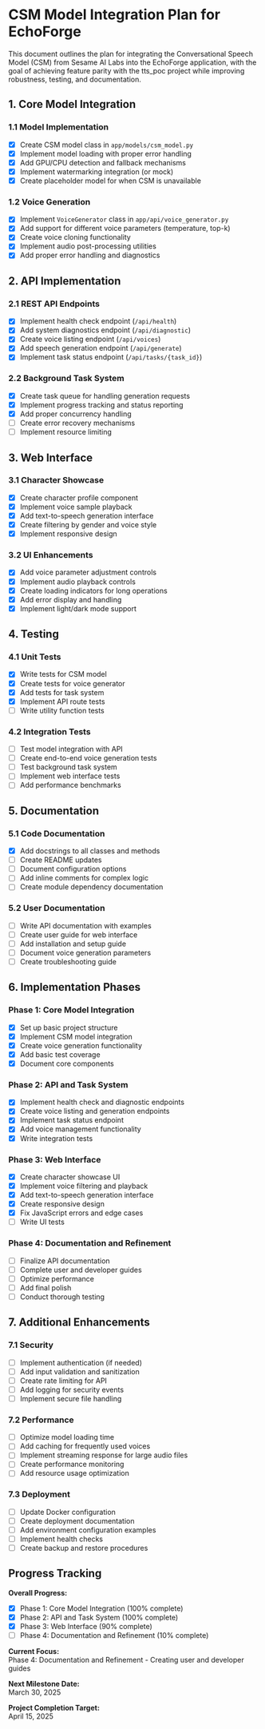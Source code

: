 # CSM Model Integration Plan for EchoForge

This document outlines the plan for integrating the Conversational Speech Model (CSM) from Sesame AI Labs into the EchoForge application, with the goal of achieving feature parity with the tts_poc project while improving robustness, testing, and documentation.

## 1. Core Model Integration

### 1.1 Model Implementation
- [x] Create CSM model class in `app/models/csm_model.py`
- [x] Implement model loading with proper error handling
- [x] Add GPU/CPU detection and fallback mechanisms
- [x] Implement watermarking integration (or mock)
- [x] Create placeholder model for when CSM is unavailable

### 1.2 Voice Generation
- [x] Implement `VoiceGenerator` class in `app/api/voice_generator.py`
- [x] Add support for different voice parameters (temperature, top-k)
- [x] Create voice cloning functionality
- [x] Implement audio post-processing utilities
- [x] Add proper error handling and diagnostics

## 2. API Implementation

### 2.1 REST API Endpoints
- [x] Implement health check endpoint (`/api/health`)
- [x] Add system diagnostics endpoint (`/api/diagnostic`)
- [x] Create voice listing endpoint (`/api/voices`)
- [x] Add speech generation endpoint (`/api/generate`)
- [x] Implement task status endpoint (`/api/tasks/{task_id}`)

### 2.2 Background Task System
- [x] Create task queue for handling generation requests
- [x] Implement progress tracking and status reporting
- [x] Add proper concurrency handling
- [ ] Create error recovery mechanisms
- [ ] Implement resource limiting

## 3. Web Interface

### 3.1 Character Showcase
- [x] Create character profile component
- [x] Implement voice sample playback
- [x] Add text-to-speech generation interface
- [x] Create filtering by gender and voice style
- [x] Implement responsive design

### 3.2 UI Enhancements
- [x] Add voice parameter adjustment controls
- [x] Implement audio playback controls
- [x] Create loading indicators for long operations
- [x] Add error display and handling
- [x] Implement light/dark mode support

## 4. Testing

### 4.1 Unit Tests
- [x] Write tests for CSM model
- [x] Create tests for voice generator
- [x] Add tests for task system
- [x] Implement API route tests
- [ ] Write utility function tests

### 4.2 Integration Tests
- [ ] Test model integration with API
- [ ] Create end-to-end voice generation tests
- [ ] Test background task system
- [ ] Implement web interface tests
- [ ] Add performance benchmarks

## 5. Documentation

### 5.1 Code Documentation
- [x] Add docstrings to all classes and methods
- [ ] Create README updates
- [ ] Document configuration options
- [ ] Add inline comments for complex logic
- [ ] Create module dependency documentation

### 5.2 User Documentation
- [ ] Write API documentation with examples
- [ ] Create user guide for web interface
- [ ] Add installation and setup guide
- [ ] Document voice generation parameters
- [ ] Create troubleshooting guide

## 6. Implementation Phases

### Phase 1: Core Model Integration
- [x] Set up basic project structure
- [x] Implement CSM model integration
- [x] Create voice generation functionality
- [x] Add basic test coverage
- [x] Document core components

### Phase 2: API and Task System
- [x] Implement health check and diagnostic endpoints
- [x] Create voice listing and generation endpoints
- [x] Implement task status endpoint
- [x] Add voice management functionality
- [x] Write integration tests

### Phase 3: Web Interface
- [x] Create character showcase UI
- [x] Implement voice filtering and playback
- [x] Add text-to-speech generation interface
- [x] Create responsive design
- [x] Fix JavaScript errors and edge cases
- [ ] Write UI tests

### Phase 4: Documentation and Refinement
- [ ] Finalize API documentation
- [ ] Complete user and developer guides
- [ ] Optimize performance
- [ ] Add final polish
- [ ] Conduct thorough testing

## 7. Additional Enhancements

### 7.1 Security
- [ ] Implement authentication (if needed)
- [ ] Add input validation and sanitization
- [ ] Create rate limiting for API
- [ ] Add logging for security events
- [ ] Implement secure file handling

### 7.2 Performance
- [ ] Optimize model loading time
- [ ] Add caching for frequently used voices
- [ ] Implement streaming response for large audio files
- [ ] Create performance monitoring
- [ ] Add resource usage optimization

### 7.3 Deployment
- [ ] Update Docker configuration
- [ ] Create deployment documentation
- [ ] Add environment configuration examples
- [ ] Implement health checks
- [ ] Create backup and restore procedures

## Progress Tracking

**Overall Progress:**  
- [x] Phase 1: Core Model Integration (100% complete)
- [x] Phase 2: API and Task System (100% complete)
- [x] Phase 3: Web Interface (90% complete)
- [ ] Phase 4: Documentation and Refinement (10% complete)

**Current Focus:**  
Phase 4: Documentation and Refinement - Creating user and developer guides

**Next Milestone Date:**  
March 30, 2025

**Project Completion Target:**  
April 15, 2025 